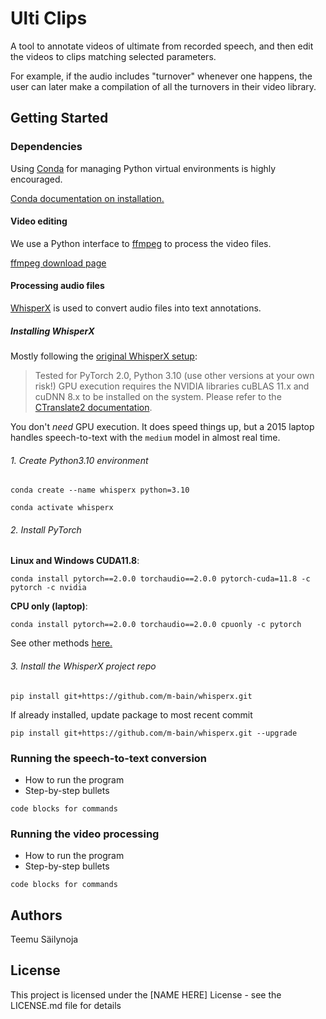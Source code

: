 # Ulti Clips

A tool to annotate videos of ultimate from recorded speech, and then
edit the videos to clips matching selected parameters.

For example, if the audio includes "turnover" whenever one happens, the user can later make a compilation of all the turnovers in their video library.

## Getting Started

### Dependencies

Using [Conda](https://docs.conda.io/en/latest/) for managing Python virtual environments is highly encouraged.

[Conda documentation on installation.](https://conda.io/projects/conda/en/latest/user-guide/install/index.html)

#### Video editing

We use a Python interface to [ffmpeg](https://ffmpeg.org/download.html) to process the video files.

[ffmpeg download page](https://ffmpeg.org/download.html)

#### Processing audio files

[WhisperX](https://github.com/m-bain/whisperX) is used to convert audio files into text annotations.

##### Installing WhisperX

Mostly following the [original WhisperX setup](https://github.com/m-bain/whisperX?tab=readme-ov-file#setup-%EF%B8%8F):

> Tested for PyTorch 2.0, Python 3.10 (use other versions at your own risk!)
> GPU execution requires the NVIDIA libraries cuBLAS 11.x and cuDNN 8.x to be installed on the system. Please refer to the [CTranslate2 documentation](https://opennmt.net/CTranslate2/installation.html).

You don't *need* GPU execution. It does speed things up, but a 2015 laptop handles speech-to-text with the `medium` model in almost real time.

###### 1. Create Python3.10 environment

```shell
conda create --name whisperx python=3.10
```

```shell
conda activate whisperx
```

###### 2. Install PyTorch

**Linux and Windows CUDA11.8**:

```shell
conda install pytorch==2.0.0 torchaudio==2.0.0 pytorch-cuda=11.8 -c pytorch -c nvidia
```

**CPU only (laptop)**:

```shell
conda install pytorch==2.0.0 torchaudio==2.0.0 cpuonly -c pytorch
```

See other methods [here.](https://pytorch.org/get-started/previous-versions/#v200)

###### 3. Install the WhisperX project repo

```shell
pip install git+https://github.com/m-bain/whisperx.git
```

If already installed, update package to most recent commit

```shell
pip install git+https://github.com/m-bain/whisperx.git --upgrade
```

### Running the speech-to-text conversion

* How to run the program
* Step-by-step bullets

```
code blocks for commands
```

### Running the video processing

* How to run the program
* Step-by-step bullets

```
code blocks for commands
```
<!---
## Help

Any advise for common problems or issues.
```
command to run if program contains helper info
```
-->

## Authors

Teemu Säilynoja

## License

This project is licensed under the [NAME HERE] License - see the LICENSE.md file for details
<!---
## Acknowledgments

Inspiration, code snippets, etc.
* [awesome-readme](https://github.com/matiassingers/awesome-readme)
* [PurpleBooth](https://gist.github.com/PurpleBooth/109311bb0361f32d87a2)
* [dbader](https://github.com/dbader/readme-template)
* [zenorocha](https://gist.github.com/zenorocha/4526327)
* [fvcproductions](https://gist.github.com/fvcproductions/1bfc2d4aecb01a834b46)
--->
